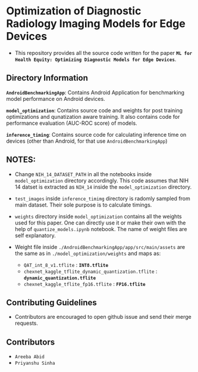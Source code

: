 # Optimization of Diagnostic Radiology Imaging Models for Edge Devices

- This repository provides all the source code written for the paper **`ML for Health Equity: Optimizing Diagnostic Models for Edge Devices`**.

## Directory Information

**`AndroidBenchmarkingApp`**: Contains Android Application for benchmarking model performance on Android devices.

**`model_optimization`**: Contains source code and weights for post training optimizations and qunatization aware training. It also contains code for performance evaluation (AUC-ROC score) of models.

**`inference_timing`**: Contains source code for calculating inference time on devices (other than Android, for that use `AndroidBenchmarkingApp`)

## NOTES:
- Change `NIH_14_DATASET_PATH` in all the notebooks inside `model_optimization` directory accordingly. This code assumes that NIH 14 datset is extracted as `NIH_14` inside the `model_optimization` directory.

- `test_images` inside `inference_timimg` directory is radomly sampled from main dataset. Their sole purpose is to calculate timings.

- `weights` directory inside `model_optimization` contains all the weights used for this paper. One can directly use it or make their own with the help of `quantize_models.ipynb` notebook. The name of weight files are self explanatory.

- Weight file inside `./AndroidBenchmarkingApp/app/src/main/assets` are the same as in `./model_optimization/weights` and maps as:
  - `QAT_int_8_v1.tflite` : **`INT8.tflite`**
  - `chexnet_kaggle_tflite_dynamic_quantization.tflite` : **`dynamic_quantization.tflite`**
  - `chexnet_kaggle_tflite_fp16.tflite` : **`FP16.tflite`** 

## Contributing Guidelines

- Contributors are encouraged to open github issue and send their merge requests.

## Contributors
- `Areeba Abid`
- `Priyanshu Sinha`
